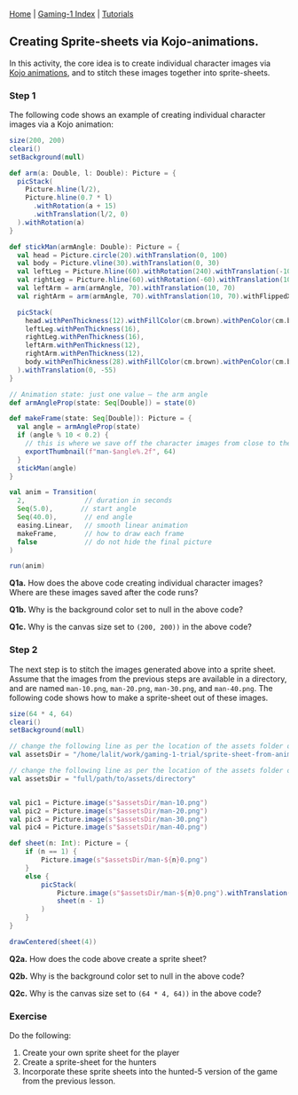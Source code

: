 <div class="nav">
  <a href="../../index.html">Home</a> | <a href="index.html">Gaming-1 Index</a> | <a href="../../tutorials-index.html">Tutorials</a>
</div>

## Creating Sprite-sheets via Kojo-animations.

In this activity, the core idea is to create individual character images via [Kojo animations](https://www.kogics.net/kojo-level-3-ebook), and to stitch these images together into sprite-sheets.


### Step 1

The following code shows an example of creating individual character images via a Kojo animation:

```scala
size(200, 200)
cleari()
setBackground(null)

def arm(a: Double, l: Double): Picture = {
  picStack(
    Picture.hline(l/2),
    Picture.hline(0.7 * l)
      .withRotation(a + 15)
      .withTranslation(l/2, 0)
  ).withRotation(a)
}

def stickMan(armAngle: Double): Picture = {
  val head = Picture.circle(20).withTranslation(0, 100)
  val body = Picture.vline(30).withTranslation(0, 30)
  val leftLeg = Picture.hline(60).withRotation(240).withTranslation(-10, 20)
  val rightLeg = Picture.hline(60).withRotation(-60).withTranslation(10, 20)
  val leftArm = arm(armAngle, 70).withTranslation(10, 70)
  val rightArm = arm(armAngle, 70).withTranslation(10, 70).withFlippedX

  picStack(
    head.withPenThickness(12).withFillColor(cm.brown).withPenColor(cm.brown),
    leftLeg.withPenThickness(16),
    rightLeg.withPenThickness(16),
    leftArm.withPenThickness(12),
    rightArm.withPenThickness(12),
    body.withPenThickness(28).withFillColor(cm.brown).withPenColor(cm.brown),
  ).withTranslation(0, -55)
}

// Animation state: just one value — the arm angle
def armAngleProp(state: Seq[Double]) = state(0)

def makeFrame(state: Seq[Double]): Picture = {
  val angle = armAngleProp(state)
  if (angle % 10 < 0.2) {
    // this is where we save off the character images from close to the desired frames
    exportThumbnail(f"man-$angle%.2f", 64)
  }
  stickMan(angle)
}

val anim = Transition(
  2,               // duration in seconds
  Seq(5.0),       // start angle
  Seq(40.0),       // end angle
  easing.Linear,   // smooth linear animation
  makeFrame,       // how to draw each frame
  false            // do not hide the final picture
)

run(anim)
```

**Q1a.** How does the above code creating individual character images? Where are these images saved after the code runs?

**Q1b.** Why is the background color set to null in the above code?

**Q1c.** Why is the canvas size set to `(200, 200))` in the above code?


### Step 2

The next step is to stitch the images generated above into a sprite sheet. Assume that the images from the previous steps are available in a directory, and are named `man-10.png`, `man-20.png`, `man-30.png`, and `man-40.png`. The following code shows how to make a sprite-sheet out of these images.

```scala
size(64 * 4, 64)
cleari()
setBackground(null)

// change the following line as per the location of the assets folder on your computer
val assetsDir = "/home/lalit/work/gaming-1-trial/sprite-sheet-from-anims/"

// change the following line as per the location of the assets folder on your computer
val assetsDir = "full/path/to/assets/directory"


val pic1 = Picture.image(s"$assetsDir/man-10.png")
val pic2 = Picture.image(s"$assetsDir/man-20.png")
val pic3 = Picture.image(s"$assetsDir/man-30.png")
val pic4 = Picture.image(s"$assetsDir/man-40.png")

def sheet(n: Int): Picture = {
    if (n == 1) {
        Picture.image(s"$assetsDir/man-${n}0.png")
    }
    else {
        picStack(
            Picture.image(s"$assetsDir/man-${n}0.png").withTranslation((n - 1) * 64, 0),
            sheet(n - 1)
        )
    }
}

drawCentered(sheet(4))
```

**Q2a.** How does the code above create a sprite sheet?

**Q2b.** Why is the background color set to null in the above code?

**Q2c.** Why is the canvas size set to `(64 * 4, 64))` in the above code?

### Exercise

Do the following:
1. Create your own sprite sheet for the player
2. Create a sprite-sheet for the hunters
3. Incorporate these sprite sheets into the hunted-5 version of the game from the previous lesson.
